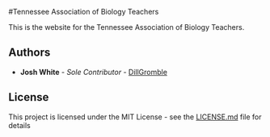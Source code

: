 #Tennessee Association of Biology Teachers

This is the website for the Tennessee Association of Biology Teachers.

## Authors

* **Josh White** - *Sole Contributor* - [DillGromble](https://github.com/DillGromble)

## License

This project is licensed under the MIT License - see the [LICENSE.md](LICENSE.md) file for details
